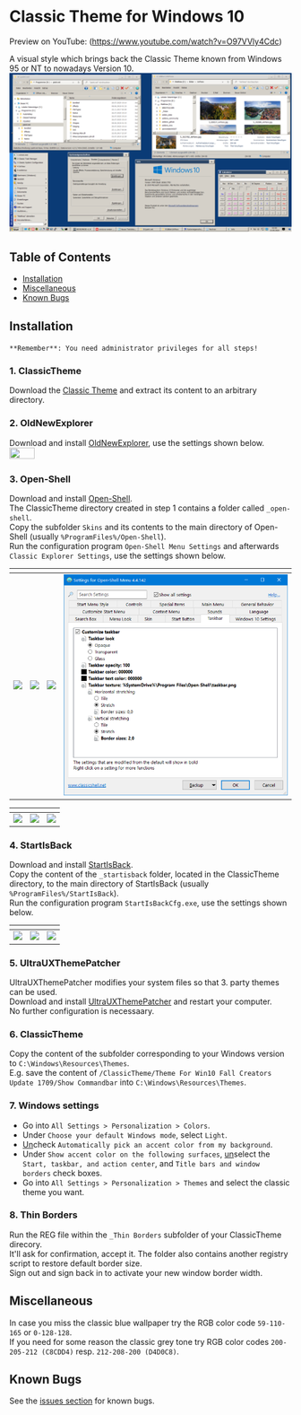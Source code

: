 # Classic Theme for Windows 10
Preview on YouTube: (https://www.youtube.com/watch?v=O97VVly4Cdc)  
  
A visual style which brings back the Classic Theme known from Windows 95 or NT to nowadays Version 10. 
<img src="https://github.com/malvinas2/ClassicThemeForWindows10/blob/master/_settings/windows_10_with_classic_theme.png">


## Table of Contents

- [Installation](#installation)
- [Miscellaneous](#miscellaneous)
- [Known Bugs](#known-bugs)

## Installation 
`**Remember**: You need administrator privileges for all steps!` 


### 1. ClassicTheme
Download the [Classic Theme](https://github.com/malvinas2/ClassicThemeForWindows10/releases/) and extract its content to an arbitrary directory. 


### 2. OldNewExplorer
Download and install [OldNewExplorer](https://msfn.org/board/topic/170375-oldnewexplorer-119/), use the settings shown below.  
<img src="https://github.com/malvinas2/ClassicThemeForWindows10/blob/master/_settings/OldNewExplorer_settings.png" width=30% height=30%>


### 3. Open-Shell
Download and install [Open-Shell](https://github.com/Open-Shell/Open-Shell-Menu/releases/).  
The ClassicTheme directory created in step 1 contains a folder called `_open-shell`.  
Copy the subfolder `Skins` and its contents to the main directory of Open-Shell (usually `%ProgramFiles%/Open-Shell`).  
Run the configuration program `Open-Shell Menu Settings` and afterwards `Classic Explorer Settings`, use the settings shown below.  

| []() | []() | []() | []() | 
| :----: | :----: | :----: | :----: | 
| <img src="https://github.com/malvinas2/ClassicThemeForWindows10/blob/master/_settings/Open-Shell_settings0.png" height=30%> | <img src="https://github.com/malvinas2/ClassicThemeForWindows10/blob/master/_settings/Open-Shell_settings1.png" height=30%> | <img src="https://github.com/malvinas2/ClassicThemeForWindows10/blob/master/_settings/Open-Shell_settings2.png" height=30%> | <img src="https://github.com/malvinas2/ClassicThemeForWindows10/blob/master/_settings/Open-Shell_settings3.png" height=30%> | 

| []() | []() | []() | 
| :----: | :----: | :----: | 
| <img src="https://github.com/malvinas2/ClassicThemeForWindows10/blob/master/_settings/Open-Shell_settings5.png" height=30%> | <img src="https://github.com/malvinas2/ClassicThemeForWindows10/blob/master/_settings/Open-Shell_settings6.png" height=30%> | <img src="https://github.com/malvinas2/ClassicThemeForWindows10/blob/master/_settings/Open-Shell_settings7.png" height=30%> | 


### 4. StartIsBack
Download and install [StartIsBack](https://www.startisback.com/#download-tab).  
Copy the content of the `_startisback` folder, located in the ClassicTheme directory, to the main directory of StartIsBack (usually `%ProgramFiles%/StartIsBack`).  
Run the configuration program `StartIsBackCfg.exe`, use the settings shown below. 

| []() | []() | []() | 
| :----: | :----: | :----: | 
| <img src="https://github.com/malvinas2/ClassicThemeForWindows10/blob/master/_settings/startisback_settings1.png" height=40%> | <img src="https://github.com/malvinas2/ClassicThemeForWindows10/blob/master/_settings/startisback_settings2.png" height=40%> | <img src="https://github.com/malvinas2/ClassicThemeForWindows10/blob/master/_settings/startisback_settings3.png" height=40%> | 


### 5. UltraUXThemePatcher
UltraUXThemePatcher modifies your system files so that 3. party themes can be used.  
Download and install [UltraUXThemePatcher](http://www.syssel.net/hoefs/software_uxtheme.php?lang=en) and restart your computer.  
No further configuration is necessaary. 


### 6. ClassicTheme
Copy the content of the subfolder corresponding to your Windows version to `C:\Windows\Resources\Themes`.  
E.g. save the content of `/ClassicTheme/Theme For Win10 Fall Creators Update 1709/Show Commandbar` into `C:\Windows\Resources\Themes`.


### 7. Windows settings
- Go into `All Settings > Personalization > Colors`. 
- Under `Choose your default Windows mode`, select `Light`.
- <ins>Un</ins>check `Automatically pick an accent color from my background`. 
- Under `Show accent color on the following surfaces`, <ins>un</ins>select the `Start, taskbar, and action center`, and `Title bars and window borders` check boxes.
- Go into `All Settings > Personalization > Themes` and select the classic theme you want. 


### 8. Thin Borders
Run the REG file within the `_Thin Borders` subfolder of your ClassicTheme direcory.  
It'll ask for confirmation, accept it. The folder also contains another registry script to restore default border size.  
Sign out and sign back in to activate your new window border width. 


## Miscellaneous
In case you miss the classic blue wallpaper try the RGB color code `59-110-165` or `0-128-128`.  
If you need for some reason the classic grey tone try RGB color codes `200-205-212 (C8CDD4)` resp. `212-208-200 (D4D0C8)`. 


## Known Bugs
See the [issues section](https://github.com/malvinas2/ClassicThemeForWindows10/issues) for known bugs. 
